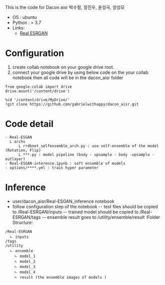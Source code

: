 This is the code for Dacon aisr
박수철, 장진우, 윤성국, 양성모

- OS : ubuntu
- Python : > 3.7
- Links:
  - [Real ESRGAN](https://github.com/xinntao/Real-ESRGAN)

# Configuration
1. create collab notebook on your google drive root.
2. connect your google drive by using below code on the your collab notebook
   then all code will be in the dacon_aisr folder
```
from google.colab import drive
drive.mount('/content/drive')

%cd '/content/drive/MyDrive/'
!git clone https://github.com/gabrielwithappy/dacon_aisr.git

```

# Code detail
```
- Real-ESGAN
  L archs
      L rrdbnet_selfensemble_arch.py : use self-ensemble of the model (Rotation, Flip)
      L ***.py : model pipeline (body - upsample - body -upsample -outlayer)
- Real-ESGAN-interence.ipynb : soft ensemble of models
- options/****.yml : train hyper parameter
```

# Inference
- user/dacon_aisr/Real-ESGAN_inference notebook
- follow configuration step of the notebook
-- test files should be copied to /Real-ESRGAN/inputs
-- trained model should be copied to /Real-ESRGAN/tags
-- ensemble result goes to /utility/ensemble/result
:Folder Structure:
```
/Real-ESRGAN
  ㄴ inputs
/tags
/utility
  ㄴ ensemble
    ㄴ model_1
    ㄴ model_2
    ㄴ model_3
    ㄴ model_4
    ㄴ result (the ensemble images of models )
```